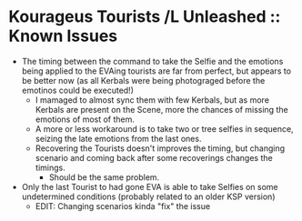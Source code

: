 # Kourageus Tourists /L Unleashed :: Known Issues

* The timing between the command to take the Selfie and the emotions being applied to the EVAing tourists are far from perfect, but appears to be better now (as all Kerbals were being photograged before the emotinos could be executed!)
	+ I mamaged to almost sync them with few Kerbals, but as more Kerbals are present on the Scene, more the chances of missing the emotions of most of them.
	+ A more or less workaround is to take two or tree selfies in sequence, seizing the late emotions from the last ones.
	+ Recovering the Tourists doesn't improves the timing, but changing scenario and coming back after some recoverings changes the timings.
		- Should be the same problem. 
* Only the last Tourist to had gone EVA is able to take Selfies on some undetermined conditions (probably related to an older KSP version)
	+ EDIT: Changing scenarios kinda "fix" the issue
